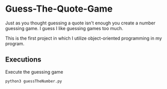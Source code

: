 # Guess-The-Quote-Game

Just as you thought guessing a quote isn't enough you create a number guessing game. I guess I like guessing games too much.

This is the first project in which I utilize object-oriented programming in my program.

## Executions

Execute the guessing game
```
python3 guessTheNumber.py
```

